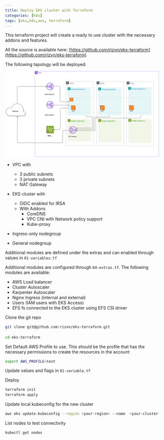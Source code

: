 ```yaml
---
title: Deploy EKS cluster with Terraform
categories: [k8s]
tags: [eks,k8s,aws, terraform]
---
```

This terraform project will create a ready to use cluster with the necessary addons and features.

All the source is available here: [https://github.com/rizvn/eks-terraform](https://github.com/rizvn/eks-terraform)

The following tapology will be deployed:

![alt text](/assets/img/eks-terraform.svg "eks-terraform")

- VPC with 
  - 3 public subnets
  - 3 private subnets
  - NAT Gateway
  

-  EKS cluster with
   - OIDC enabled for IRSA
   - With Addons
     - CoreDNS
     - VPC CNI with Network policy support
     - Kube-proxy

- Ingress-only nodegroup 
- General nodegroup



Additional modules are defined under the extras and can enabled through values in `01-variables.tf`

Additional modules are configured through `04-extras.tf`. The following modules are available:
- AWS Load balancer
- Cluster Autoscaler
- Karpenter Autoscaler
- Nginx Ingress (internal and external)
- Users (IAM users with EKS Access)
- EFS fs connected to the EKS cluster using EFS CSI driver


Clone the git repo
```bash 
git clone git@github.com:rizvn/eks-terraform.git

cd eks-terraform
```

Set Default AWS Profile to use. This should be the profile that has the necessary permissions to create the resources in the account
```bash
export AWS_PROFILE=test
```

Update values and flags in `01-variable.tf`

Deploy 
```bash
terraform init
terraform apply
```


Update local kubeconfig for the new cluster
```bash
aws eks update-kubeconfig --region <your-region> --name  <your-cluster-name>
```

List nodes to test connectivity
```bash
kubectl get nodes
````
